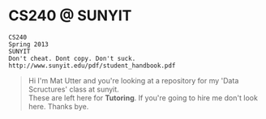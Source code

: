 CS240 @ SUNYIT
==============
```
CS240
Spring 2013
SUNYIT
Don't cheat. Dont copy. Don't suck.
http://www.sunyit.edu/pdf/student_handbook.pdf
```


> Hi I'm Mat Utter and you're looking at a repository for my 'Data Scructures' class at sunyit.   
> These are left here for __Tutoring__.
> If you're going to hire me don't look here.
> Thanks bye.


